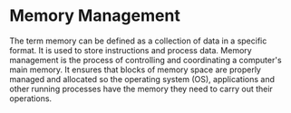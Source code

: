 # Memory Management

The term memory can be defined as a collection of data in a specific format. It is used to store instructions and process data.
Memory management is the process of controlling and coordinating a computer's main memory. It ensures that blocks of memory space are properly managed and allocated so the operating system (OS), applications and other running processes have the memory they need to carry out their operations.
